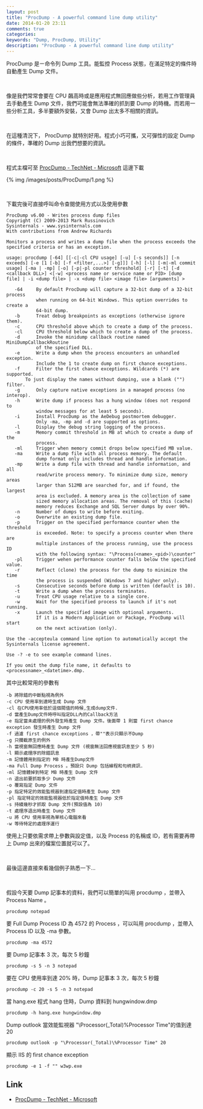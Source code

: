 ```yaml
---
layout: post
title: "ProcDump - A powerful command line dump utility"
date: 2014-01-20 23:11
comments: true
categories: 
keywords: "Dump, ProcDump, Utility"
description: "ProcDump - A powerful command line dump utility"
---
```


ProcDump 是ㄧ命令列 Dump 工具。能監控 Process 狀態，在滿足特定的條件時自動產生 Dump 文件。  

<!-- More -->

<br/>

像是我們常常會要在 CPU 飆高時或是應用程式無回應做些分析，若用工作管理員去手動產生 Dump 文件，我們可能會無法準確的抓到要 Dump 的時機。而若用一些分析工具，多半要額外安裝，又會 Dump 出太多不相關的資訊。

<br/>

在這種清況下， ProcDump 就特別好用。程式小巧可攜，又可彈性的設定 Dump 的條件，準確的 Dump 出我們想要的資訊。  

<br/>

程式主檔可至 [ProcDump - TechNet - Microsoft](http://technet.microsoft.com/zh-tw/sysinternals/dd996900.aspx) 這邊下載  

{% img /images/posts/ProcDump/1.png %}

<br/>

下載完後可直接呼叫命令查閱使用方式以及使用參數  

    ProcDump v6.00 - Writes process dump files
    Copyright (C) 2009-2013 Mark Russinovich
    Sysinternals - www.sysinternals.com
    With contributions from Andrew Richards

    Monitors a process and writes a dump file when the process exceeds the
    specified criteria or has an exception.

    usage: procdump [-64] [[-c|-cl CPU usage] [-u] [-s seconds]] [-n exceeds] [-e [1 [-b] [-f <filter,...>] [-g]]] [-h] [-l] [-m|-ml commit usage] [-ma | -mp] [-o] [-p|-pl counter threshold] [-r] [-t] [-d <callback DLL>] <[-w] <process name or service name or PID> [dump file] | -i <dump file> | -x <dump file> <image file> [arguments] >

       -64     By default ProcDump will capture a 32-bit dump of a 32-bit process
               when running on 64-bit Windows. This option overrides to create a
               64-bit dump.
       -b      Treat debug breakpoints as exceptions (otherwise ignore them).
       -c      CPU threshold above which to create a dump of the process.
       -cl     CPU threshold below which to create a dump of the process.
       -d      Invoke the minidump callback routine named MiniDumpCallbackRoutine
               of the specified DLL.
       -e      Write a dump when the process encounters an unhandled exception.
               Include the 1 to create dump on first chance exceptions.
       -f      Filter the first chance exceptions. Wildcards (*) are supported.
           To just display the names without dumping, use a blank ("") filter.
       -g      Only capture native exceptions in a managed process (no interop).
       -h      Write dump if process has a hung window (does not respond to
               window messages for at least 5 seconds).
       -i      Install ProcDump as the AeDebug postmortem debugger.
               Only -ma, -mp and -d are supported as options.
       -l      Display the debug string logging of the process.
       -m      Memory commit threshold in MB at which to create a dump of the
               process.
       -ml     Trigger when memory commit drops below specified MB value.
       -ma     Write a dump file with all process memory. The default
               dump format only includes thread and handle information.
       -mp     Write a dump file with thread and handle information, and all
               read/write process memory. To minimize dump size, memory areas
               larger than 512MB are searched for, and if found, the largest
               area is excluded. A memory area is the collection of same
               sized memory allocation areas. The removal of this (cache)
               memory reduces Exchange and SQL Server dumps by over 90%.
       -n      Number of dumps to write before exiting.
       -o      Overwrite an existing dump file.
       -p      Trigger on the specified performance counter when the threshold
               is exceeded. Note: to specify a process counter when there are
               multiple instances of the process running, use the process ID
               with the following syntax: "\Process(<name>_<pid>)\counter"
       -pl     Trigger wehen performance counter falls below the specified value.
       -r      Reflect (clone) the process for the dump to minimize the time
               the process is suspended (Windows 7 and higher only).
       -s      Consecutive seconds before dump is written (default is 10).
       -t      Write a dump when the process terminates.
       -u      Treat CPU usage relative to a single core.
       -w      Wait for the specified process to launch if it's not running.
       -x      Launch the specified image with optional arguments.
               If it is a Modern Application or Package, ProcDump will start
               on the next activation (only).

    Use the -accepteula command line option to automatically accept the
    Sysinternals license agreement.

    Use -? -e to see example command lines.

    If you omit the dump file name, it defaults to <processname>_<datetime>.dmp.


其中比較常用的參數有  

    -b 將除錯的中斷點視為例外
    -c CPU 使用率到達時生成 Dump 文件
    -cl 在CPU使用率低於這個閥值的時候,生成dump文件.
    -d 當產生Dump文件時呼叫指定DLL內的Callback方法
    -e 指定當未處理的例外發生時產生 Dump 文件。後面帶 1 則當 first chance exception 發生時產生 Dump 文件
    -f 過濾 first chance exceptions ，帶""表示只顯示不Dump
    -g 只攔截原生的例外
    -h 當視窗無回應時產生 Dump 文件 (視窗無法回應視窗訊息至少 5 秒)
    -l 顯示處理序的除錯訊息
    -m 記憶體用到指定的 MB 時產生Dump文件
    -ma Full Dump Process 。預設只 Dump 包括線程和句柄資訊.
    -ml 記憶體掉到特定 MB 時產生 Dump 文件
    -n 退出前要抓取多少 Dump 文件
    -o 覆寫指定 Dump 文件
    -p 指定特定的效能監視器到達指定值時產生 Dump 文件
    -pl 指定特定的效能監視器低於指定值時產生 Dump 文件
    -s 持續幾秒才抓取 Dump 文件(預設值為 10)
    -t 處理序退出時產生 Dump 文件
    -u 將 CPU 使用率視為單核心電腦來看
    -w 等待特定的處理序運行


使用上只要依需求帶上參數與設定值，以及 Process 的名稱或 ID，若有需要再帶上 Dump 出來的檔案位置就可以了。  

<br/>

最後這邊直接來看幾個例子熟悉一下...  

<br/>

假設今天要 Dump 記事本的資料，我們可以簡單的叫用 procdump ，並帶入 Process Name 。  

    procdump notepad


要 Full Dump Process ID 為 4572 的 Process ，可以叫用 procdump ，並帶入 Process ID 以及 -ma 參數。  

    procdump -ma 4572


要 Dump 記事本 3 次，每次 5 秒鐘  

    procdump -s 5 -n 3 notepad


要在 CPU 使用率到達 20% 時，Dump 記事本 3 次，每次 5 秒鐘  

    procdump -c 20 -s 5 -n 3 notepad


當 hang.exe 程式 hang 住時，Dump 資料到 hungwindow.dmp  

    procdump -h hang.exe hungwindow.dmp


Dump outlook 當效能監視器 "\Processor(_Total)\%Processor Time"的值到達 20  

    procdump outlook -p "\Processor(_Total)\%Processor Time" 20


顯示 IIS 的 first chance exception  

    procdump -e 1 -f "" w3wp.exe


Link
----
* [ProcDump - TechNet - Microsoft](http://technet.microsoft.com/zh-tw/sysinternals/dd996900.aspx)
